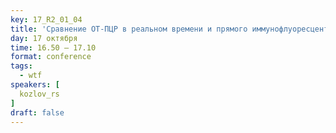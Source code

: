 ```yaml
---
key: 17_R2_01_04
title: 'Сравнение ОТ-ПЦР в реальном времени и прямого иммунофлуоресцентного теста на обнаружение хантавирусов в лёгких у крыс'
day: 17 октября
time: 16.50 – 17.10
format: conference
tags:
  - wtf
speakers: [
  kozlov_rs
]
draft: false
---
```

